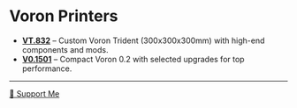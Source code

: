 # **Voron Printers**

- **[VT.832](/VT.832)** – Custom Voron Trident (300x300x300mm) with high-end components and mods.
- **[V0.1501](/V0.1501)** – Compact Voron 0.2 with selected upgrades for top performance.

---

[💙 Support Me](https://ko-fi.com/spitzbirne32)

